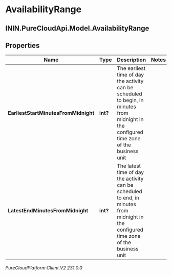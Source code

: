 # AvailabilityRange

## ININ.PureCloudApi.Model.AvailabilityRange

## Properties

|Name | Type | Description | Notes|
|------------ | ------------- | ------------- | -------------|
| **EarliestStartMinutesFromMidnight** | **int?** | The earliest time of day the activity can be scheduled to begin, in minutes from midnight in the configured time zone of the business unit | |
| **LatestEndMinutesFromMidnight** | **int?** | The latest time of day the activity can be scheduled to end, in minutes from midnight in the configured time zone of the business unit | |



_PureCloudPlatform.Client.V2 231.0.0_

